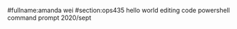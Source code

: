 
#fullname:amanda wei
#section:ops435
hello world 
editing 
code
powershell
command prompt 
2020/sept 
